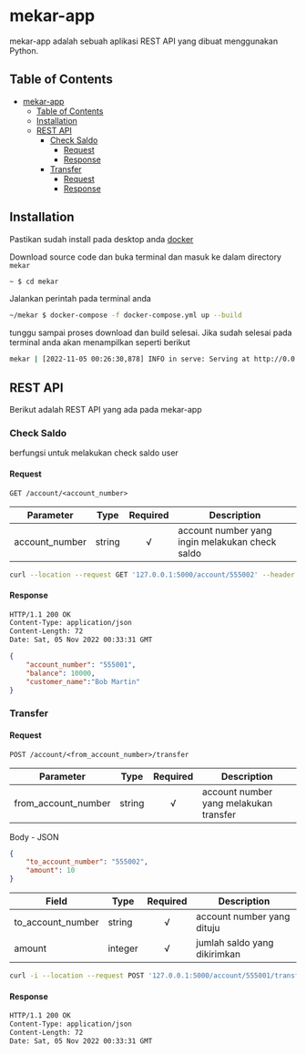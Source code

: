 # mekar-app
mekar-app adalah sebuah aplikasi REST API yang dibuat menggunakan Python.

## Table of Contents
- [mekar-app](#mekar-app)
  - [Table of Contents](#table-of-contents)
  - [Installation](#installation)
  - [REST API](#rest-api)
    - [Check Saldo](#check-saldo)
      - [Request](#request)
      - [Response](#response)
    - [Transfer](#transfer)
      - [Request](#request-1)
      - [Response](#response-1)


## Installation
Pastikan sudah install pada desktop anda [docker](https://www.docker.com/)

Download source code dan buka terminal dan masuk ke dalam directory ``mekar``
```bash
~ $ cd mekar
```

Jalankan perintah pada terminal anda
```bash
~/mekar $ docker-compose -f docker-compose.yml up --build
```

tunggu sampai proses download dan build selesai. Jika sudah selesai pada terminal anda akan menampilkan seperti berikut
```bash
mekar | [2022-11-05 00:26:30,878] INFO in serve: Serving at http://0.0.0.0:5000
```



## REST API
Berikut adalah REST API yang ada pada mekar-app


### Check Saldo
berfungsi untuk melakukan check saldo user

#### Request
`GET /account/<account_number>`

Parameter | Type | Required | Description
--- | --- | :---: | ---
account_number | string | √ | account number yang ingin melakukan check saldo

```bash
curl --location --request GET '127.0.0.1:5000/account/555002' --header 'Content-Type: application/json'
```

#### Response
```bash
HTTP/1.1 200 OK
Content-Type: application/json
Content-Length: 72
Date: Sat, 05 Nov 2022 00:33:31 GMT
```
```json
{
    "account_number": "555001",
    "balance": 10000,
    "customer_name":"Bob Martin"
}
```

### Transfer

#### Request
`POST /account/<from_account_number>/transfer`

Parameter | Type | Required | Description
--- | --- | :---: | ---
from_account_number| string | √ | account number yang melakukan transfer

Body - JSON
```json
{
    "to_account_number": "555002",
    "amount": 10
}
```

Field | Type | Required | Description
--- | --- | :---: | ---
to_account_number | string | √ | account number yang dituju
amount | integer | √ | jumlah saldo yang dikirimkan


```bash
curl -i --location --request POST '127.0.0.1:5000/account/555001/transfer' --header 'Content-Type: application/json' --data-raw '{"to_account_number":"555002","amount":2000}'
```

#### Response
```bash
HTTP/1.1 200 OK
Content-Type: application/json
Content-Length: 72
Date: Sat, 05 Nov 2022 00:33:31 GMT
```
